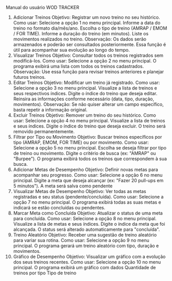 Manual do usuário WOD TRACKER
1. Adicionar Treinos
Objetivo: Registrar um novo treino no seu histórico.
Como usar:
  Selecione a opção 1 no menu principal.
  Informe a data do treino no formato dia/mês/ano.
  Escolha o tipo de treino (AMRAP / EMOM / FOR TIME).
  Informe a duração do treino (em minutos).
  Liste os movimentos realizados no treino.
Observação:
  Os dados serão armazenados e poderão ser consultados posteriormente.
  Essa função é útil para acompanhar sua evolução ao longo do tempo.
2. Visualizar Treinos
Objetivo: Consultar todos os treinos registrados sem modificá-los.
Como usar:
  Selecione a opção 2 no menu principal.
  O programa exibirá uma lista com todos os treinos cadastrados.
Observação:
  Use essa função para revisar treinos anteriores e planejar futuros treinos.
4. Editar Treinos
Objetivo: Modificar um treino já registrado.
Como usar:
  Selecione a opção 3 no menu principal.
  Visualize a lista de treinos e seus respectivos índices.
  Digite o índice do treino que deseja editar.
  Reinsira as informações conforme necessário (data, tipo, duração, movimentos).
Observação:
  Se não quiser alterar um campo específico, basta repetir a informação original.
4. Excluir Treinos
Objetivo: Remover um treino do seu histórico.
Como usar:
  Selecione a opção 4 no menu principal.
  Visualize a lista de treinos e seus índices.
  Digite o índice do treino que deseja excluir.
  O treino será removido permanentemente.
5. Filtrar por Tipo ou Movimento
Objetivo: Buscar treinos específicos por tipo (AMRAP, EMOM, FOR TIME) ou por
movimento.
Como usar:
  Selecione a opção 5 no menu principal.
  Escolha se deseja filtrar por tipo de treino ou movimento.
  Digite o critério de busca (ex: "AMRAP" ou "Burpee").
  O programa exibirá todos os treinos que correspondem à sua busca.
6. Adicionar Metas de Desempenho
Objetivo: Definir novas metas para acompanhar seu progresso.
Como usar:
  Selecione a opção 6 no menu principal.
  Digite a meta que deseja alcançar (ex: "Fazer 20 pull-ups em 5 minutos").
  A meta será salva como pendente
7. Visualizar Metas de Desempenho
Objetivo: Ver todas as metas registradas e seu status (pendente/concluída).
Como usar:
  Selecione a opção 7 no menu principal.
  O programa exibirá todas as suas metas e indicará se estão concluídas ou
  pendentes.
8. Marcar Meta como Concluída
Objetivo: Atualizar o status de uma meta para concluída.
Como usar:
  Selecione a opção 8 no menu principal.
  Visualize a lista de metas e seus índices.
  Digite o índice da meta que foi alcançada.
  O status será alterado automaticamente para "concluída".
9. Treino Aleatório
Objetivo: Receber uma sugestão de treino aleatório para variar sua rotina.
Como usar:
  Selecione a opção 9 no menu principal.
  O programa gerará um treino aleatório com tipo, duração e movimentos.
10. Gráfico de Desempenho
Objetivo: Visualizar um gráfico com a evolução dos seus treinos recentes.
Como usar:
  Selecione a opção 10 no menu principal.
  O programa exibirá um gráfico com dados
  Quantidade de treinos por tipo
  Tipo de treino
